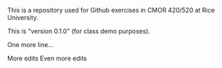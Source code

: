 This is a repository used for Github exercises in CMOR 420/520 at Rice University.

This is "version 0.1.0" (for class demo purposes).

One more line...

More edits
Even more edits
